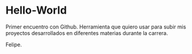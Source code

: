 # Hello-World
Primer encuentro con Github.
Herramienta que quiero usar para subir mis proyectos desarrollados en diferentes materias durante la carrera.

Felipe. 

